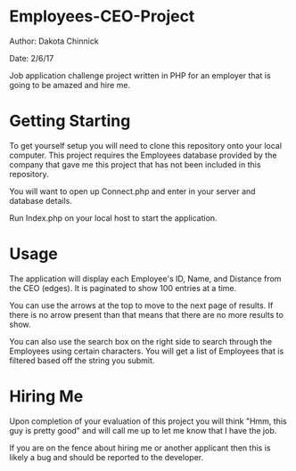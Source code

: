 # Employees-CEO-Project

Author: Dakota Chinnick

Date: 2/6/17

Job application challenge project written in PHP for an employer that is going to be amazed and hire me.

# Getting Starting

To get yourself setup you will need to clone this repository onto your local computer. This project requires the Employees database provided by the company 
that gave me this project that has not been included in this repository.

You will want to open up Connect.php and enter in your server and database details.

Run Index.php on your local host to start the application.

# Usage

The application will display each Employee's ID, Name, and Distance from the CEO (edges). It is paginated to show 100 entries at a time.

You can use the arrows at the top to move to the next page of results. If there is no arrow present than that means that there are no more results to show.

You can also use the search box on the right side to search through the Employees using certain characters. You will get a list of Employees that is filtered based off the string you submit.

# Hiring Me

Upon completion of your evaluation of this project you will think "Hmm, this guy is pretty good" and will call me up to let me know that I have the job.

If you are on the fence about hiring me or another applicant then this is likely a bug and should be reported to the developer.
